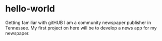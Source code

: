 # hello-world
Getting familiar with gitHUB
I am a community newspaper publisher in Tennessee. My first project on here will be to develop a news app for my newspaper. 
